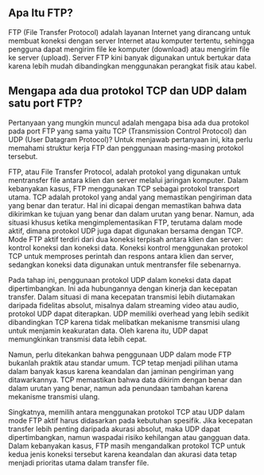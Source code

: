## Apa Itu FTP?

 FTP (File Transfer Protocol) adalah layanan Internet yang dirancang untuk membuat koneksi dengan server Internet atau komputer tertentu, sehingga pengguna dapat mengirim file ke komputer (download) atau mengirim file ke server (upload). Server FTP kini banyak digunakan untuk bertukar data karena lebih mudah dibandingkan menggunakan perangkat fisik atau kabel.

## Mengapa ada dua protokol TCP dan UDP dalam satu port FTP?

Pertanyaan yang mungkin muncul adalah mengapa bisa ada dua protokol pada port FTP yang sama yaitu TCP (Transmission Control Protocol) dan UDP (User Datagram Protocol)? Untuk menjawab pertanyaan ini, kita perlu memahami struktur kerja FTP dan penggunaan masing-masing protokol tersebut.

 FTP, atau File Transfer Protocol, adalah protokol yang digunakan untuk mentransfer file antara klien dan server melalui jaringan komputer. Dalam kebanyakan kasus, FTP menggunakan  TCP sebagai protokol transport utama. TCP adalah protokol yang andal yang memastikan pengiriman data yang benar dan teratur. Hal ini dicapai dengan memastikan bahwa data dikirimkan ke tujuan yang  benar dan dalam urutan yang benar. Namun, ada situasi khusus ketika mengimplementasikan FTP, terutama dalam mode aktif, dimana protokol UDP juga dapat digunakan bersama dengan TCP. Mode FTP aktif terdiri dari dua koneksi terpisah antara klien dan server:
kontrol koneksi  dan koneksi data. Koneksi kontrol menggunakan protokol TCP untuk memproses perintah dan respons antara klien dan server, sedangkan koneksi data digunakan untuk mentransfer file sebenarnya.

 Pada tahap ini, penggunaan protokol UDP dalam koneksi data dapat dipertimbangkan. Ini ada hubungannya dengan kinerja dan kecepatan transfer. Dalam situasi di mana kecepatan transmisi lebih diutamakan daripada fidelitas absolut, misalnya dalam streaming video atau audio, protokol UDP dapat diterapkan. UDP memiliki overhead yang lebih sedikit  dibandingkan  TCP karena tidak melibatkan mekanisme transmisi ulang untuk menjamin keakuratan data. Oleh karena itu, UDP dapat memungkinkan transmisi data lebih cepat.

 Namun, perlu ditekankan bahwa penggunaan UDP dalam mode  FTP bukanlah praktik  atau standar umum. TCP tetap menjadi pilihan utama dalam banyak kasus karena keandalan dan jaminan pengiriman yang ditawarkannya. TCP memastikan bahwa data dikirim dengan benar dan dalam urutan yang benar, namun ada penundaan tambahan karena mekanisme transmisi ulang.

 Singkatnya, memilih antara menggunakan protokol TCP atau UDP dalam mode FTP aktif harus didasarkan pada kebutuhan spesifik. Jika kecepatan transfer lebih penting daripada akurasi absolut, maka  UDP dapat dipertimbangkan, namun waspadai risiko kehilangan  atau gangguan data. Dalam kebanyakan kasus, FTP masih mengandalkan protokol TCP untuk kedua jenis koneksi tersebut karena keandalan dan akurasi data tetap menjadi prioritas utama dalam transfer file.